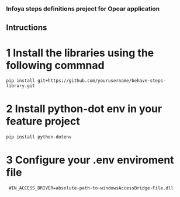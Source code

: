 ### Infoya steps definitions project for Opear application

## Intructions

# 1 Install the libraries using  the following commnad 

``` pip install git+https://github.com/yourusername/behave-steps-library.git ```

# 2  Install python-dot env in your feature project

```
pip install python-dotenv
 ```

 # 3 Configure your .env enviroment file 
```
 WIN_ACCESS_DRIVER=absolute-path-to-windowsAccessBridge-File.dll
  ```
